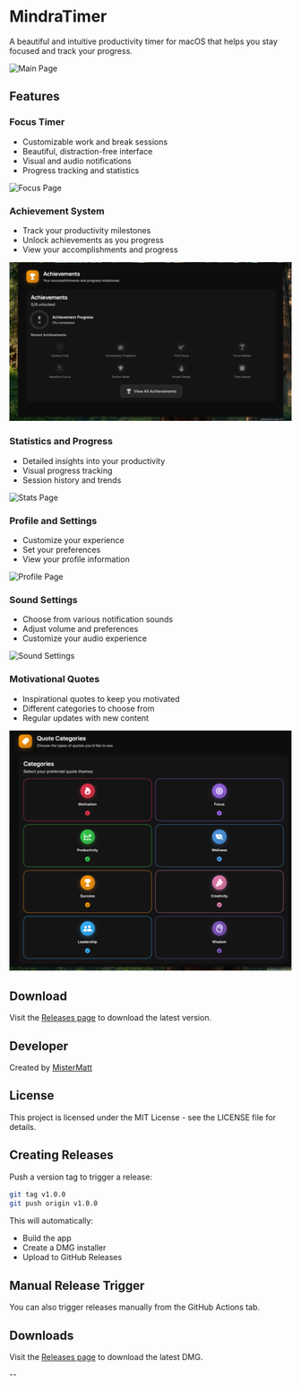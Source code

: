 # MindraTimer

A beautiful and intuitive productivity timer for macOS that helps you stay focused and track your progress.

![Main Page](docs/assets/Screenshots/main_page.png)

## Features

### Focus Timer
- Customizable work and break sessions
- Beautiful, distraction-free interface
- Visual and audio notifications
- Progress tracking and statistics

![Focus Page](docs/assets/Screenshots/focus_page.png)

### Achievement System
- Track your productivity milestones
- Unlock achievements as you progress
- View your accomplishments and progress

![Achievements](docs/assets/Screenshots/achievements.png)

### Statistics and Progress
- Detailed insights into your productivity
- Visual progress tracking
- Session history and trends

![Stats Page](docs/assets/Screenshots/stats_page_progress.png)

### Profile and Settings
- Customize your experience
- Set your preferences
- View your profile information

![Profile Page](docs/assets/Screenshots/profile_page.png)

### Sound Settings
- Choose from various notification sounds
- Adjust volume and preferences
- Customize your audio experience

![Sound Settings](docs/assets/Screenshots/sound_settings.png)

### Motivational Quotes
- Inspirational quotes to keep you motivated
- Different categories to choose from
- Regular updates with new content

![Quotes Categories](docs/assets/Screenshots/quotes_categories.png)

## Download

Visit the [Releases page](https://github.com/MisterMath0/MindraTimer/releases) to download the latest version.

## Developer

Created by [MisterMatt](https://github.com/MisterMath0)

## License

This project is licensed under the MIT License - see the LICENSE file for details.

## Creating Releases

Push a version tag to trigger a release:

```bash
git tag v1.0.0
git push origin v1.0.0
```

This will automatically:
- Build the app
- Create a DMG installer  
- Upload to GitHub Releases

## Manual Release Trigger

You can also trigger releases manually from the GitHub Actions tab.

## Downloads

Visit the [Releases page](https://github.com/MisterMath0/MindraTimer/releases) to download the latest DMG.

--